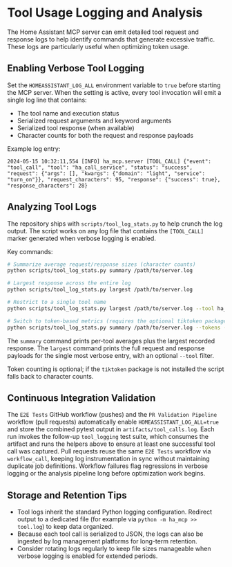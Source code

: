 # Tool Usage Logging and Analysis

The Home Assistant MCP server can emit detailed tool request and response logs to
help identify commands that generate excessive traffic. These logs are
particularly useful when optimizing token usage.

## Enabling Verbose Tool Logging

Set the `HOMEASSISTANT_LOG_ALL` environment variable to `true` before starting
the MCP server. When the setting is active, every tool invocation will emit a
single log line that contains:

- The tool name and execution status
- Serialized request arguments and keyword arguments
- Serialized tool response (when available)
- Character counts for both the request and response payloads

Example log entry:

```text
2024-05-15 10:32:11,554 [INFO] ha_mcp.server [TOOL_CALL] {"event": "tool_call", "tool": "ha_call_service", "status": "success", "request": {"args": [], "kwargs": {"domain": "light", "service": "turn_on"}}, "request_characters": 95, "response": {"success": true}, "response_characters": 28}
```

## Analyzing Tool Logs

The repository ships with `scripts/tool_log_stats.py` to help crunch the log
output. The script works on any log file that contains the `[TOOL_CALL]` marker
generated when verbose logging is enabled.

Key commands:

```bash
# Summarize average request/response sizes (character counts)
python scripts/tool_log_stats.py summary /path/to/server.log

# Largest response across the entire log
python scripts/tool_log_stats.py largest /path/to/server.log

# Restrict to a single tool name
python scripts/tool_log_stats.py largest /path/to/server.log --tool ha_call_service

# Switch to token-based metrics (requires the optional tiktoken package)
python scripts/tool_log_stats.py summary /path/to/server.log --tokens --encoding cl100k_base
```

The `summary` command prints per-tool averages plus the largest recorded
response. The `largest` command prints the full request and response payloads
for the single most verbose entry, with an optional `--tool` filter.

Token counting is optional; if the `tiktoken` package is not installed the
script falls back to character counts.

## Continuous Integration Validation

The `E2E Tests` GitHub workflow (pushes) and the `PR Validation Pipeline`
workflow (pull requests) automatically enable `HOMEASSISTANT_LOG_ALL=true` and
store the combined pytest output in `artifacts/tool_calls.log`. Each run invokes
the follow-up `tool_logging` test suite, which consumes the artifact and runs
the helpers above to ensure at least one successful tool call was captured.
Pull requests reuse the same `E2E Tests` workflow via `workflow_call`, keeping
log instrumentation in sync without maintaining duplicate job definitions.
Workflow failures flag regressions in verbose logging or the analysis pipeline
long before optimization work begins.

## Storage and Retention Tips

- Tool logs inherit the standard Python logging configuration. Redirect output
  to a dedicated file (for example via `python -m ha_mcp >> tool.log`) to keep
  data organized.
- Because each tool call is serialized to JSON, the logs can also be ingested
  by log management platforms for long-term retention.
- Consider rotating logs regularly to keep file sizes manageable when verbose
  logging is enabled for extended periods.
